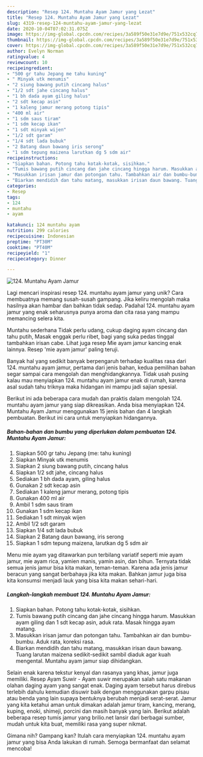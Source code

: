 ```yaml
---
description: "Resep 124. Muntahu Ayam Jamur yang Lezat"
title: "Resep 124. Muntahu Ayam Jamur yang Lezat"
slug: 4319-resep-124-muntahu-ayam-jamur-yang-lezat
date: 2020-10-04T07:02:31.075Z
image: https://img-global.cpcdn.com/recipes/3a589f50e31e7d9e/751x532cq70/124-muntahu-ayam-jamur-foto-resep-utama.jpg
thumbnail: https://img-global.cpcdn.com/recipes/3a589f50e31e7d9e/751x532cq70/124-muntahu-ayam-jamur-foto-resep-utama.jpg
cover: https://img-global.cpcdn.com/recipes/3a589f50e31e7d9e/751x532cq70/124-muntahu-ayam-jamur-foto-resep-utama.jpg
author: Evelyn Norman
ratingvalue: 4
reviewcount: 10
recipeingredient:
- "500 gr tahu Jepang me tahu kuning"
- " Minyak utk menumis"
- "2 siung bawang putih cincang halus"
- "1/2 sdt jahe cincang halus"
- "1 bh dada ayam giling halus"
- "2 sdt kecap asin"
- "1 kaleng jamur merang potong tipis"
- "400 ml air"
- "1 sdm saus tiram"
- "1 sdm kecap ikan"
- "1 sdt minyak wijen"
- "1/2 sdt garam"
- "1/4 sdt lada bubuk"
- "2 Batang daun bawang iris serong"
- "1 sdm tepung maizena larutkan dg 5 sdm air"
recipeinstructions:
- "Siapkan bahan. Potong tahu kotak-kotak, sisihkan."
- "Tumis bawang putih cincang dan jahe cincang hingga harum. Masukkan ayam giling dan 1 sdt kecap asin, aduk rata. Masak hingga ayam matang."
- "Masukkan irisan jamur dan potongan tahu. Tambahkan air dan bumbu-bumbu. Aduk rata, koreksi rasa."
- "Biarkan mendidih dan tahu matang, masukkan irisan daun bawang. Tuang larutan maizena sedikit-sedikit sambil diaduk agar kuah mengental. Muntahu ayam jamur siap dihidangkan."
categories:
- Resep
tags:
- 124
- muntahu
- ayam

katakunci: 124 muntahu ayam 
nutrition: 299 calories
recipecuisine: Indonesian
preptime: "PT30M"
cooktime: "PT40M"
recipeyield: "1"
recipecategory: Dinner

---
```



![124. Muntahu Ayam Jamur](https://img-global.cpcdn.com/recipes/3a589f50e31e7d9e/751x532cq70/124-muntahu-ayam-jamur-foto-resep-utama.jpg)

Lagi mencari inspirasi resep 124. muntahu ayam jamur yang unik? Cara membuatnya memang susah-susah gampang. Jika keliru mengolah maka hasilnya akan hambar dan bahkan tidak sedap. Padahal 124. muntahu ayam jamur yang enak seharusnya punya aroma dan cita rasa yang mampu memancing selera kita.

Muntahu sederhana Tidak perlu udang, cukup daging ayam cincang dan tahu putih, Masak enggak perlu ribet, bagi yang suka pedas tinggal tambahkan irisan cabe. Lihat juga resep Mie ayam jamur kancing enak lainnya. Resep &#39;mie ayam jamur&#39; paling teruji.

Banyak hal yang sedikit banyak berpengaruh terhadap kualitas rasa dari 124. muntahu ayam jamur, pertama dari jenis bahan, kedua pemilihan bahan segar sampai cara mengolah dan menghidangkannya. Tidak usah pusing kalau mau menyiapkan 124. muntahu ayam jamur enak di rumah, karena asal sudah tahu triknya maka hidangan ini mampu jadi sajian spesial.


Berikut ini ada beberapa cara mudah dan praktis dalam mengolah 124. muntahu ayam jamur yang siap dikreasikan. Anda bisa menyiapkan 124. Muntahu Ayam Jamur menggunakan 15 jenis bahan dan 4 langkah pembuatan. Berikut ini cara untuk menyiapkan hidangannya.

<!--inarticleads1-->

##### Bahan-bahan dan bumbu yang diperlukan dalam pembuatan 124. Muntahu Ayam Jamur:

1. Siapkan 500 gr tahu Jepang (me: tahu kuning)
1. Siapkan  Minyak utk menumis
1. Siapkan 2 siung bawang putih, cincang halus
1. Siapkan 1/2 sdt jahe, cincang halus
1. Sediakan 1 bh dada ayam, giling halus
1. Gunakan 2 sdt kecap asin
1. Sediakan 1 kaleng jamur merang, potong tipis
1. Gunakan 400 ml air
1. Ambil 1 sdm saus tiram
1. Gunakan 1 sdm kecap ikan
1. Sediakan 1 sdt minyak wijen
1. Ambil 1/2 sdt garam
1. Siapkan 1/4 sdt lada bubuk
1. Siapkan 2 Batang daun bawang, iris serong
1. Siapkan 1 sdm tepung maizena, larutkan dg 5 sdm air


Menu mie ayam yag ditawarkan pun terbilang variatif seperti mie ayam jamur, mie ayam rica, yamien manis, yamin asin, dan bihun. Ternyata tidak semua jenis jamur bisa kita makan, teman-teman. Karena ada jenis jamur beracun yang sangat berbahaya jika kita makan. Bahkan jamur juga bisa kita konsumsi menjadi lauk yang bisa kita makan sehari-hari. 

<!--inarticleads2-->

##### Langkah-langkah membuat 124. Muntahu Ayam Jamur:

1. Siapkan bahan. Potong tahu kotak-kotak, sisihkan.
1. Tumis bawang putih cincang dan jahe cincang hingga harum. Masukkan ayam giling dan 1 sdt kecap asin, aduk rata. Masak hingga ayam matang.
1. Masukkan irisan jamur dan potongan tahu. Tambahkan air dan bumbu-bumbu. Aduk rata, koreksi rasa.
1. Biarkan mendidih dan tahu matang, masukkan irisan daun bawang. Tuang larutan maizena sedikit-sedikit sambil diaduk agar kuah mengental. Muntahu ayam jamur siap dihidangkan.


Selain enak karena tekstur kenyal dan rasanya yang khas, jamur juga memiliki. Resep Ayam Suwir - Ayam suwir merupakan salah satu makanan olahan daging ayam yang sangat enak. Daging ayam tersebut harus direbus terlebih dahulu kemudian disuwir baik dengan menggunakan garpu pisau atau benda yang lain supaya bentuknya berubah menjadi serat-serat. Jamur yang kita ketahui aman untuk dimakan adalah jamur tiram, kancing, merang, kuping, enoki, shimeji, porcini dan masih banyak yang lain. Berikut adalah beberapa resep tumis jamur yang brilio.net lansir dari berbagai sumber, mudah untuk kita buat, memiliki rasa yang super nikmat. 

Gimana nih? Gampang kan? Itulah cara menyiapkan 124. muntahu ayam jamur yang bisa Anda lakukan di rumah. Semoga bermanfaat dan selamat mencoba!
